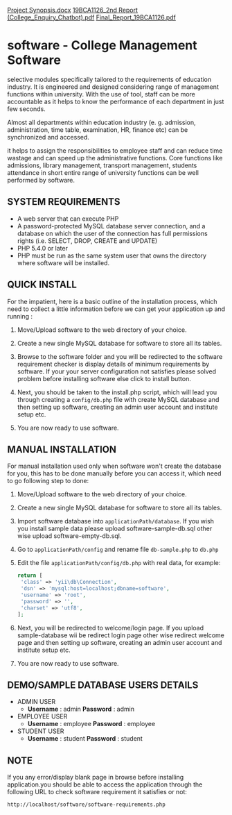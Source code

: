 [Project Synopsis.docx](https://github.com/ritikarana04/College-Enquiry-Chatbot-/files/7844658/Project.Synopsis.docx)
[19BCA1126_2nd Report (College_Enquiry_Chatbot).pdf](https://github.com/ritikarana04/College-Enquiry-Chatbot-/files/7844665/19BCA1126_2nd.Report.College_Enquiry_Chatbot.1.1.pdf)
[Final_Report_19BCA1126.pdf](https://github.com/ritikarana04/College-Enquiry-Chatbot-/files/7844667/Final_Report_19BCA1126.pdf)

software - College Management Software
====================================

selective modules specifically tailored to the requirements of education industry. It is engineered and designed considering range of management functions within university. With the use of tool, staff can be more accountable as it helps to know the performance of each department in just few seconds. 

Almost all departments within education industry (e. g. admission, administration, time table, examination, HR, finance etc) can be synchronized and accessed. 

it helps to assign the responsibilities to employee staff and can reduce time wastage and can speed up the administrative functions. Core functions like admissions, library management, transport management, students attendance in short entire range of university functions can be well performed by software.




SYSTEM REQUIREMENTS
-------------------
* A web server that can execute PHP
* A password-protected MySQL database server connection, 
  and a database on which the user of the  connection has 
  full permissions rights (i.e. SELECT, DROP, CREATE and UPDATE)
* PHP 5.4.0 or later
* PHP must be run as the same system user that owns the directory 
  where software will be installed.


QUICK INSTALL
-------------
For the impatient, here is a basic outline of the
installation process, which need to collect a little 
information before we can get your application 
up and running :
 
1. Move/Upload software to the web directory of your choice.

2. Create a new single MySQL database for software to store all
   its tables.

3. Browse to the software folder and you will be redirected 
   to the software requirement checker is display details of 
   minimum requirements by software.
   If your your server configuration not satisfies please 
   solved problem before installing software else click to install button.

4. Next, you should be taken to the install.php script, 
   which will lead you through creating a `config/db.php` 
   file with create MySQL database and then setting up software, 
   creating an admin user account and institute setup etc.    

5. You are now ready to use software.


MANUAL INSTALLATION
-------------------
For manual installation used only when software won't create the database 
for you, this has to be done manually before you can access it,
which need to go following step to done:

1. Move/Upload software to the web directory of your choice.

2. Create a new single MySQL database for software to store all
   its tables.

3. Import software database into `applicationPath/database`.
   If you wish you install sample data please upload software-sample-db.sql
   other wise upload software-empty-db.sql.   

4. Go to `applicationPath/config` and rename file `db-sample.php` to 
   `db.php`

5. Edit the file `applicationPath/config/db.php` with real data, for example:
   ```php
   return [
	'class' => 'yii\db\Connection',
	'dsn' => 'mysql:host=localhost;dbname=software',
	'username' => 'root',
	'password' => '',
	'charset' => 'utf8',
   ];
   ```

6. Next, you will be redirected to welcome/login page.
   If you upload sample-database wii be redirect login page
   other wise redirect welcome page and then setting up software, 
   creating an admin user account and institute setup etc.      

7. You are now ready to use software.


DEMO/SAMPLE DATABASE USERS DETAILS 
---------------------------------- 

- ADMIN USER
	- **Username** : admin **Password** : admin
- EMPLOYEE USER
	- **Username** : employee **Password** : employee
- STUDENT USER
	- **Username** : student **Password** : student

**NOTE**
---------- 
If you any error/display blank page in browse before installing application.you should be able to access the application through the following URL to check software requirement it satisfies or not:
~~~
http://localhost/software/software-requirements.php
~~~
